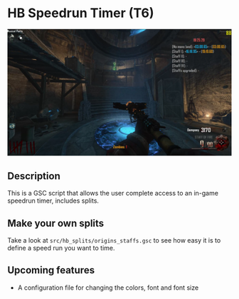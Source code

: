 # HB Speedrun Timer (T6)

![Ingame screenshot showing the script](demo.png)

## Description

This is a GSC script that allows the user complete access to an in-game speedrun timer, includes splits.

## Make your own splits

Take a look at `src/hb_splits/origins_staffs.gsc` to see how easy it is to define a speed run you want to time.

## Upcoming features

-   A configuration file for changing the colors, font and font size
